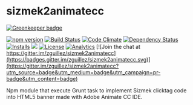 # sizmek2animatecc

[![Greenkeeper badge](https://badges.greenkeeper.io/zguillez/sizmek2animatecc.svg)](https://greenkeeper.io/)

[![npm version](https://badge.fury.io/js/sizmek2animatecc.svg)](https://badge.fury.io/js/sizmek2animatecc)
[![Build Status](http://img.shields.io/travis/zguillez/sizmek2animatecc.svg)](https://travis-ci.org/zguillez/sizmek2animatecc)
[![Code Climate](http://img.shields.io/codeclimate/github/zguillez/sizmek2animatecc.svg)](https://codeclimate.com/github/zguillez/sizmek2animatecc)
[![Dependency Status](https://gemnasium.com/zguillez/sizmek2animatecc.svg)](https://gemnasium.com/zguillez/sizmek2animatecc)
[![Installs](https://img.shields.io/npm/dt/sizmek2animatecc.svg)](https://coveralls.io/r/zguillez/sizmek2animatecc)
![](https://reposs.herokuapp.com/?path=zguillez/sizmek2animatecc)
[![License](http://img.shields.io/:license-mit-blue.svg)](http://doge.mit-license.org)
[![Analytics](https://ga-beacon.appspot.com/UA-1125217-30/zguillez/sizmek2animatecc?pixel)](https://github.com/igrigorik/ga-beacon)
[![Join the chat at https://gitter.im/zguillez/sizmek2animatecc](https://badges.gitter.im/zguillez/sizmek2animatecc.svg)](https://gitter.im/zguillez/sizmek2animatecc?utm_source=badge&utm_medium=badge&utm_campaign=pr-badge&utm_content=badge)

Npm module that execute Grunt task to implement Sizmek clicktag code into HTML5 banner made with Adobe Animate CC IDE.
